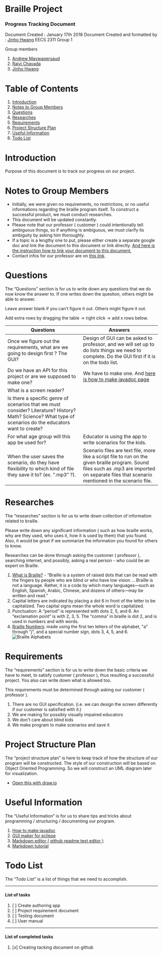 # Braille Project
### Progress Tracking Document
Document Created : January 17th 2018
Document Created and formatted by : [Jinho Hwang](https://github.com/DandyEnders)
EECS 2311 Group 1

Group members
1. [Andrew Maywapersaud](https://github.com/persaud87)
2. [Rajvi Chavada](https://github.com/rajvichavada)
3. [Jinho Hwang](https://github.com/DandyEnders)

# Table of Contents
1. [Introduction](#Introduction)
2. [Notes to Group Members](#Notes_to_Group_Members)
3. [Questions](#Questions)
4. [Researches](#Researches)
5. [Requirements](#Requirements)
6. [Project Structure Plan](#Project_Structure_Plan)
7. [Useful Information](#Useful_Information)
8. [Todo List](#Todo_List)

# Introduction
Purpose of this document is to track our progress on our project.

# Notes to Group Members
- Initially, we were given no requirements, no restrictions, or no useful informations regarding the braille program itself. To construct a successful product, we must conduct researches. 
- This document will be updated constantly.
- Please note that our professor ( customer ) could intentionally tell ambiguous things, so if anything is ambiguous, we must clarify its ambiguity by asking him thoroughly.
- If a topic is a lengthy one to put, please either create a separate google doc and link the document to this document or link directly.  [And here is the instruction how to link your document to this document.](https://docs.google.com/document/d/1DfhXRIQdrxzRiRgt-cYo2Zj-vKfTUzwrMwbMpkG6Hac/edit?usp=sharing)
- Contact infos for our professor are on [this link](https://wiki.eecs.yorku.ca/course_archive/2017-18/W/2311/contact).

# Questions
The “Questions” section is for us to write down any questions that we do now know the answer to. If one writes down the question, others might be able to answer. 

Leave answer blank if you can’t figure it out. Others might figure it out.

Add extra rows by dragging the table -> right click -> add x rows below.

| Questions | Answers |
| ---       |  ---     |
|Once we figure out the requirements, what are we going to design first ? The GUI? |Design of GUI can be asked to professor, and we will set up to do lists things we need to complete. Do the GUI first if it is on the todo list. | 
|Do we have an API for this project or are we supposed to make one?| We have to make one. And [here is how to make javadoc page](https://www.youtube.com/watch?v=Hx-8BD_Osdw)|
|What is a screen reader?| |
|Is there a specific genre of scenarios that we must consider? Literature? History? Math? Science? What type of scenarios do the educators want to create?| |
|For what age group will this app be used for?|Educator is using the app to write scenarios for the kids.|
|When the user saves the scenario, do they have flexibility to which kind of file they save it to? (ex. “.mp3” ?).| Scenario files are text file, more like a script file to run on the given braille program. Sound files such as .mp3 are imported on separate files that scenario mentioned in the scenario file.|
# Researches
The “researches” section is for us to write down collection of information related to braille.

Please write down any significant information ( such as how braille works, why are they used, who uses it, how it is used by them) that you found. Also, it would be great if we summarize the information you found for others to know.

Researches can be done through asking the customer ( professor ), searching internet, and possibly, asking a real person - who could be an expert on Braille.

1. [What is Braille?](http://www.afb.org/info/living-with-vision-loss/braille/what-is-braille/123) - “Braille is a system of raised dots that can be read with the fingers by people who are blind or who have low vision … Braille is not a language. Rather, it is a code by which many languages—such as English, Spanish, Arabic, Chinese, and dozens of others—may be written and read.”
2. Capital letters are indicated by placing a dot 6 in front of the letter to be capitalized. Two capital signs mean the whole word is capitalized.
3. Punctuation: A “period” is represented with dots 2, 5, and 6. An “exclamation point” is with 2, 3, 5. The “comma” in braille is dot 2, and is used in numbers and with words.
4. [Braille Numbers](http://braillebug.afb.org/braille_deciphering.asp): made using the first ten letters of the alphabet, "a" through "j", and a special number sign, dots 3, 4, 5, and 6.
![Braille Alphabets](https://i.imgur.com/LYw8eCb.png)
# Requirements
The “requirements” section is for us to write down the basic criteria we have to meet, to satisfy customer ( professor ), thus resulting a successful project. You also can write down what is allowed too.

This requirements must be determined through asking our customer ( professor ).

1. There are no GUI specification. (i.e. we can design the screen differently if our customer is satisfied with it.)
2. We are making for possibly visually impaired educators
3. We don't care about blind kids
4. We make program to make scenarios and save it
# Project Structure Plan
The “project structure plan” is here to keep track of how the structure of our program will be constructed. The style of our construction will be based on Object Oriented Programming. So we will construct an UML diagram later for visualization.

- [Open this with draw.io](https://www.draw.io/#HDandyEnders%2FBraille-Project%2Fmaster%2FUntitled%20Diagram.xml)

# Useful Information
The “Useful Information” is for us to share tips and tricks about programming / structuring / documenting our program.

1. [How to make javadoc](https://www.youtube.com/watch?v=Hx-8BD_Osdw)
2. [GUI maker for eclipse](https://www.eclipse.org/windowbuilder/)
3. [Markdown editor ( github readme text editor )](https://dillinger.io/)
4. [Markdown tutorial](https://guides.github.com/features/mastering-markdown/)
# Todo List
The “Todo List” is a list of things that we need to accomplish.

-----------------------------------------------
#### List of tasks
1. [ ] Create authoring app
2. [ ] Project requirement document
3. [ ] Testing document
4. [ ] User manual

----------------------------------------------
#### List of completed tasks
1. [x] Creating tacking document on github



